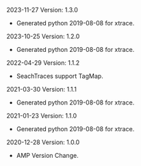 2023-11-27 Version: 1.3.0
- Generated python 2019-08-08 for xtrace.

2023-10-25 Version: 1.2.0
- Generated python 2019-08-08 for xtrace.

2022-04-29 Version: 1.1.2
- SeachTraces support TagMap.

2021-03-30 Version: 1.1.1
- Generated python 2019-08-08 for xtrace.

2021-01-23 Version: 1.1.0
- Generated python 2019-08-08 for xtrace.

2020-12-28 Version: 1.0.0
- AMP Version Change.

